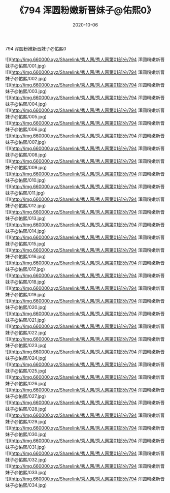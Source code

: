 ﻿---
layout: post
title:  《794 浑圆粉嫩新晋妹子@佑熙0》
date:   2020-10-06
img: http://img.660000.xyz/Sharelink/秀人网/秀人网第01部分/794 浑圆粉嫩新晋妹子@佑熙0/000.jpg
categories: [美女, 清纯, 唯美]
---

794 浑圆粉嫩新晋妹子@佑熙0

  ![](http://img.660000.xyz/Sharelink/秀人网/秀人网第01部分/794 浑圆粉嫩新晋妹子@佑熙/001.jpg) <br> ![](http://img.660000.xyz/Sharelink/秀人网/秀人网第01部分/794 浑圆粉嫩新晋妹子@佑熙/002.jpg) <br> ![](http://img.660000.xyz/Sharelink/秀人网/秀人网第01部分/794 浑圆粉嫩新晋妹子@佑熙/003.jpg) <br> ![](http://img.660000.xyz/Sharelink/秀人网/秀人网第01部分/794 浑圆粉嫩新晋妹子@佑熙/004.jpg) <br> ![](http://img.660000.xyz/Sharelink/秀人网/秀人网第01部分/794 浑圆粉嫩新晋妹子@佑熙/005.jpg) <br> ![](http://img.660000.xyz/Sharelink/秀人网/秀人网第01部分/794 浑圆粉嫩新晋妹子@佑熙/006.jpg) <br> ![](http://img.660000.xyz/Sharelink/秀人网/秀人网第01部分/794 浑圆粉嫩新晋妹子@佑熙/007.jpg) <br> ![](http://img.660000.xyz/Sharelink/秀人网/秀人网第01部分/794 浑圆粉嫩新晋妹子@佑熙/008.jpg) <br> ![](http://img.660000.xyz/Sharelink/秀人网/秀人网第01部分/794 浑圆粉嫩新晋妹子@佑熙/009.jpg) <br> ![](http://img.660000.xyz/Sharelink/秀人网/秀人网第01部分/794 浑圆粉嫩新晋妹子@佑熙/010.jpg) <br> ![](http://img.660000.xyz/Sharelink/秀人网/秀人网第01部分/794 浑圆粉嫩新晋妹子@佑熙/011.jpg) <br> ![](http://img.660000.xyz/Sharelink/秀人网/秀人网第01部分/794 浑圆粉嫩新晋妹子@佑熙/012.jpg) <br> ![](http://img.660000.xyz/Sharelink/秀人网/秀人网第01部分/794 浑圆粉嫩新晋妹子@佑熙/013.jpg) <br> ![](http://img.660000.xyz/Sharelink/秀人网/秀人网第01部分/794 浑圆粉嫩新晋妹子@佑熙/014.jpg) <br> ![](http://img.660000.xyz/Sharelink/秀人网/秀人网第01部分/794 浑圆粉嫩新晋妹子@佑熙/015.jpg) <br> ![](http://img.660000.xyz/Sharelink/秀人网/秀人网第01部分/794 浑圆粉嫩新晋妹子@佑熙/016.jpg) <br> ![](http://img.660000.xyz/Sharelink/秀人网/秀人网第01部分/794 浑圆粉嫩新晋妹子@佑熙/017.jpg) <br> ![](http://img.660000.xyz/Sharelink/秀人网/秀人网第01部分/794 浑圆粉嫩新晋妹子@佑熙/018.jpg) <br> ![](http://img.660000.xyz/Sharelink/秀人网/秀人网第01部分/794 浑圆粉嫩新晋妹子@佑熙/019.jpg) <br> ![](http://img.660000.xyz/Sharelink/秀人网/秀人网第01部分/794 浑圆粉嫩新晋妹子@佑熙/020.jpg) <br> ![](http://img.660000.xyz/Sharelink/秀人网/秀人网第01部分/794 浑圆粉嫩新晋妹子@佑熙/021.jpg) <br> ![](http://img.660000.xyz/Sharelink/秀人网/秀人网第01部分/794 浑圆粉嫩新晋妹子@佑熙/022.jpg) <br> ![](http://img.660000.xyz/Sharelink/秀人网/秀人网第01部分/794 浑圆粉嫩新晋妹子@佑熙/023.jpg) <br> ![](http://img.660000.xyz/Sharelink/秀人网/秀人网第01部分/794 浑圆粉嫩新晋妹子@佑熙/024.jpg) <br> ![](http://img.660000.xyz/Sharelink/秀人网/秀人网第01部分/794 浑圆粉嫩新晋妹子@佑熙/025.jpg) <br> ![](http://img.660000.xyz/Sharelink/秀人网/秀人网第01部分/794 浑圆粉嫩新晋妹子@佑熙/026.jpg) <br> ![](http://img.660000.xyz/Sharelink/秀人网/秀人网第01部分/794 浑圆粉嫩新晋妹子@佑熙/027.jpg) <br> ![](http://img.660000.xyz/Sharelink/秀人网/秀人网第01部分/794 浑圆粉嫩新晋妹子@佑熙/028.jpg) <br> ![](http://img.660000.xyz/Sharelink/秀人网/秀人网第01部分/794 浑圆粉嫩新晋妹子@佑熙/029.jpg) <br> ![](http://img.660000.xyz/Sharelink/秀人网/秀人网第01部分/794 浑圆粉嫩新晋妹子@佑熙/030.jpg) <br> ![](http://img.660000.xyz/Sharelink/秀人网/秀人网第01部分/794 浑圆粉嫩新晋妹子@佑熙/031.jpg) <br> ![](http://img.660000.xyz/Sharelink/秀人网/秀人网第01部分/794 浑圆粉嫩新晋妹子@佑熙/032.jpg) <br> ![](http://img.660000.xyz/Sharelink/秀人网/秀人网第01部分/794 浑圆粉嫩新晋妹子@佑熙/033.jpg) <br> ![](http://img.660000.xyz/Sharelink/秀人网/秀人网第01部分/794 浑圆粉嫩新晋妹子@佑熙/034.jpg) <br>